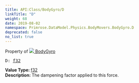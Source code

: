 ```yaml
---
title: API:Class/BodyGyro/D
linkTitle: "D"
weight: 68
date: 2019-08-02
namespace: Primrose.DataModel.Physics.BodyMovers.BodyGyro.D
deprecated: false
no_list: true
---
```

Property of <a href="/docs/api-reference/Class/BodyGyro"><img src="/icons/silk/rocket.png"/>&nbsp;BodyGyro</a>
<pre class="method-declaration">
D: <a class="type" href="/docs/api-reference/System/Primitives#single">f32</a></pre>
<b>Value Type: </b>
<a class="type" href="/docs/api-reference/System/Primitives#single">f32</a>
<br/>
<b>Description: </b>
The dampening factor applied to this force.

